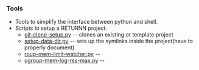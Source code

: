 ### Tools
- Tools to simplify the interface between python and shell.
- Scripts to setup a RETURNN project. 
  - [git-clone-setup.py](git-clone-setup.py) -- clones an existing or template project
  - [setup-data-dir.py](setup-data-dir.py) -- sets up the symlinks inside the project(have to properly document)
  - [roup-mem-limit-watcher.py](roup-mem-limit-watcher.py) --
  - [cgroup-mem-log-rss-max.py](cgroup-mem-log-rss-max.py) --
